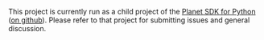 This project is currently run as a child project of the
[Planet SDK for Python](https://developers.planet.com/docs/pythonclient/)
([on github](https://github.com/planetlabs/planet-client-python)).
Please refer to that project for submitting issues and general discussion.
